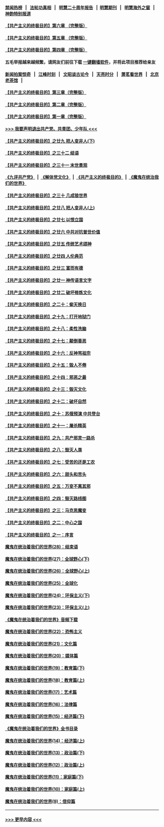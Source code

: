 #### [禁闻热榜](热点新闻.md?=0)  &nbsp;&nbsp;|&nbsp;&nbsp; [法轮功真相](https://github.com/gfw-breaker/truth/blob/master/README.md?=0) &nbsp;&nbsp;|&nbsp;&nbsp; [明慧二十周年报告](https://github.com/gfw-breaker/mh-reports/blob/master/README.md?=0) &nbsp;&nbsp;|&nbsp;&nbsp;[明慧期刊](https://github.com/gfw-breaker/mh-qikan) &nbsp;&nbsp;|&nbsp;&nbsp; [明慧海外之窗](https://github.com/gfw-breaker/mh-news/blob/master/README.md?=0) &nbsp;&nbsp;|&nbsp;&nbsp; [神韵特别报道](https://github.com/gfw-breaker/mh-news/blob/master/shenyun.md?=0)
#### [【共产主义的终极目的】第六章 （完整版）](../pages/nsc422/n11428913.md?t=03062331) 
#### [【共产主义的终极目的】第五章 （完整版）](../pages/nsc422/n11428912.md?t=03062331) 
#### [【共产主义的终极目的】第四章 （完整版）](../pages/nsc422/n11428907.md?t=03062331) 
#### 五毛举报越来越频繁，请网友们前往下载 [一键翻墙软件](https://github.com/gfw-breaker/ssr-accounts)，并将此项目推荐给亲友
#### [新闻拍案惊奇](https://github.com/gfw-breaker/banned-news/blob/master/pages/link4.md) &nbsp;&nbsp;|&nbsp;&nbsp; [江峰时刻](https://github.com/gfw-breaker/banned-news/blob/master/pages/link4.md) &nbsp;&nbsp;|&nbsp;&nbsp; [文昭谈古论今](https://github.com/gfw-breaker/banned-news/blob/master/pages/link4.md) &nbsp;&nbsp;|&nbsp;&nbsp; [天亮时分](https://github.com/gfw-breaker/banned-news/blob/master/pages/link4.md) &nbsp;&nbsp;|&nbsp;&nbsp; [萧茗看世界](https://github.com/gfw-breaker/banned-news/blob/master/pages/link4.md) &nbsp;&nbsp;|&nbsp;&nbsp; [北京老茶馆](https://github.com/gfw-breaker/banned-news/blob/master/pages/link4.md) &nbsp;&nbsp;|&nbsp;&nbsp; 
#### [【共产主义的终极目的】第三章（完整版）](../pages/nsc422/n11428848.md?t=03062331) 
#### [【共产主义的终极目的】第二章（完整版）](../pages/nsc422/n11428831.md?t=03062331) 
#### [【共产主义的终极目的】第一章（完整版）](../pages/nsc422/n11417651.md?t=03062331) 
#### [>>> 我要声明退出共产党、共青团、少年队 <<<](https://github.com/begood0513/goodnews/blob/master/quit/letter.md) 
#### [【共产主义的终极目的】之廿九 把人变非人(下)](../pages/nsc422/n11344140.md?t=03062331) 
#### [【共产主义的终极目的】之三十二 结语](../pages/nsc422/n11360535.md?t=03062331) 
#### [【共产主义的终极目的】之三十一 末世景观](../pages/nsc422/n11351129.md?t=03062331) 
#### [《九评共产党》](https://github.com/begood0513/9ping.md/blob/master/README.md) &nbsp;|&nbsp; [《解体党文化》](../../../../jtdwh.md/blob/master/README.md)  &nbsp;|&nbsp; [《共产主义的终极目的》](../../../../gczydzjmd.md/blob/master/README.md) &nbsp;|&nbsp; [《魔鬼在统治我们的世界》](../../../../mgztzwmdsj.md/blob/master/README.md) 
#### [【共产主义的终极目的】之三十 几成狼世界](../pages/nsc422/n11348280.md?t=03062331) 
#### [【共产主义的终极目的】之廿八 把人变非人(上)](../pages/nsc422/n11340492.md?t=03062331) 
#### [【共产主义的终极目的】之廿七 以恨立国](../pages/nsc422/n11336944.md?t=03062331) 
#### [【共产主义的终极目的】之廿六 中共对抗普世价值](../pages/nsc422/n11324785.md?t=03062331) 
#### [【共产主义的终极目的】之廿五 传统艺术颂神](../pages/nsc422/n11296396.md?t=03062331) 
#### [【共产主义的终极目的】之廿四 人伦典范](../pages/nsc422/n11296397.md?t=03062331) 
#### [【共产主义的终极目的】之廿三 富而有德](../pages/nsc422/n11283598.md?t=03062331) 
#### [【共产主义的终极目的】之廿一 神传语言文字](../pages/nsc422/n11263265.md?t=03062331) 
#### [【共产主义的终极目的】之廿二 破坏修炼文化](../pages/nsc422/n11245728.md?t=03062331) 
#### [【共产主义的终极目的】之二十：偷天换日](../pages/nsc422/n11238846.md?t=03062331) 
#### [【共产主义的终极目的】之十九：打开地狱门](../pages/nsc422/n11206376.md?t=03062331) 
#### [【共产主义的终极目的】之十八：柔性洗脑](../pages/nsc422/n11199994.md?t=03062331) 
#### [【共产主义的终极目的】之十七：颠倒善恶](../pages/nsc422/n11179782.md?t=03062331) 
#### [【共产主义的终极目的】之十六：反神骂祖宗](../pages/nsc422/n11166798.md?t=03062331) 
#### [【共产主义的终极目的】之十五：毁人不倦](../pages/nsc422/n11166792.md?t=03062331) 
#### [【共产主义的终极目的】之十四：邪恶之最](../pages/nsc422/n11150249.md?t=03062331) 
#### [【共产主义的终极目的】之十三：毁灭文化](../pages/nsc422/n11135227.md?t=03062331) 
#### [【共产主义的终极目的】之十二：破坏自然](../pages/nsc422/n11135214.md?t=03062331) 
#### [【共产主义的终极目的】之十：苏俄预演 中共登台](../pages/nsc422/n11118424.md?t=03062331) 
#### [【共产主义的终极目的】之十一：屠杀精英](../pages/nsc422/n11118442.md?t=03062331) 
#### [【共产主义的终极目的】之九：共产邪灵一路杀](../pages/nsc422/n11114139.md?t=03062331) 
#### [【共产主义的终极目的】之八：毁灭人类](../pages/nsc422/n11108503.md?t=03062331) 
#### [【共产主义的终极目的】之七：受苦的还是工农](../pages/nsc422/n11101809.md?t=03062331) 
#### [【共产主义的终极目的】之六：甜头和苦头](../pages/nsc422/n11096971.md?t=03062331) 
#### [【共产主义的终极目的】之五：万变不离其邪](../pages/nsc422/n11091285.md?t=03062331) 
#### [【共产主义的终极目的】之四：毁灭路线图](../pages/nsc422/n11086284.md?t=03062331) 
#### [【共产主义的终极目的】之三：马克思魔变](../pages/nsc422/n11061941.md?t=03062331) 
#### [【共产主义的终极目的】之二：中心之国](../pages/nsc422/n11047728.md?t=03062331) 
#### [【共产主义的终极目的】之一：序言](../pages/nsc422/n11086077.md?t=03062331) 
#### [魔鬼在统治着我们的世界(28)：结束语](../pages/nsc422/n10936246.md?t=03062331) 
#### [魔鬼在统治着我们的世界(27)：全球野心(下)](../pages/nsc422/n10928319.md?t=03062331) 
#### [魔鬼在统治着我们的世界(26)：全球野心(上)](../pages/nsc422/n10900318.md?t=03062331) 
#### [魔鬼在统治着我们的世界(25)：全球化](../pages/nsc422/n10788205.md?t=03062331) 
#### [魔鬼在统治着我们的世界(24)：环保主义(下)](../pages/nsc422/n10695307.md?t=03062331) 
#### [魔鬼在统治着我们的世界(23)：环保主义(上)](../pages/nsc422/n10688613.md?t=03062331) 
#### [《魔鬼在统治着我们的世界》音频下载](../pages/nsc422/n10635553.md?t=03062331) 
#### [魔鬼在统治着我们的世界(22)：恐怖主义](../pages/nsc422/n10614727.md?t=03062331) 
#### [魔鬼在统治着我们的世界(21)：文化篇](../pages/nsc422/n10597706.md?t=03062331) 
#### [魔鬼在统治着我们的世界(20)：媒体篇](../pages/nsc422/n10586579.md?t=03062331) 
#### [魔鬼在统治着我们的世界(19)：教育篇(下)](../pages/nsc422/n10564808.md?t=03062331) 
#### [魔鬼在统治着我们的世界(18)：教育篇(上)](../pages/nsc422/n10526970.md?t=03062331) 
#### [魔鬼在统治着我们的世界(17)：艺术篇](../pages/nsc422/n10499093.md?t=03062331) 
#### [魔鬼在统治着我们的世界(16)：法律篇](../pages/nsc422/n10485969.md?t=03062331) 
#### [魔鬼在统治着我们的世界(15)：经济篇(下)](../pages/nsc422/n10469975.md?t=03062331) 
#### [《魔鬼在统治着我们的世界》全书目录](../pages/nsc422/n10464261.md?t=03062331) 
#### [魔鬼在统治着我们的世界(14)：经济篇(上)](../pages/nsc422/n10457370.md?t=03062331) 
#### [魔鬼在统治着我们的世界(13)：政治篇(下)](../pages/nsc422/n10448270.md?t=03062331) 
#### [魔鬼在统治着我们的世界(12)：政治篇(上)](../pages/nsc422/n10444576.md?t=03062331) 
#### [魔鬼在统治着我们的世界(11)：家庭篇(下)](../pages/nsc422/n10440961.md?t=03062331) 
#### [魔鬼在统治着我们的世界(10)：家庭篇(上)](../pages/nsc422/n10435448.md?t=03062331) 
#### [魔鬼在统治着我们的世界(9)：信仰篇](../pages/nsc422/n10432159.md?t=03062331) 

----
#### [ >>> 更早内容 <<< ](../indexes/nsc422-earlier.md)
